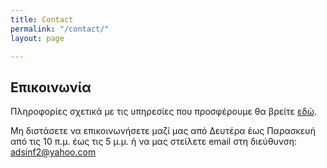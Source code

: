 ```yaml
---
title: Contact
permalink: "/contact/"
layout: page

---
```

## Επικοινωνία

Πληροφορίες σχετικά με τις υπηρεσίες που προσφέρουμε θα βρείτε [εδώ](https://www.problogger.gr/epikinonia/ "contact").

Μη διστάσετε να επικοινωνήσετε μαζί μας από Δευτέρα έως Παρασκευή από τις 10 π.μ. έως τις 5 μ.μ. ή να μας στείλετε email στη διεύθυνση: adsinf2@yahoo.com
